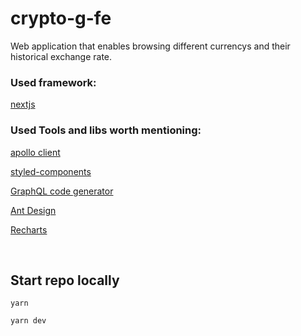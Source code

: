 # crypto-g-fe

Web application that enables browsing different currencys and their historical exchange rate.

### Used framework:

[nextjs](https://nextjs.org/)

### Used Tools and libs worth mentioning:

[apollo client](https://www.apollographql.com/docs/react/)

[styled-components](https://styled-components.com/)

[GraphQL code generator](https://www.graphql-code-generator.com/)

[Ant Design](https://ant.design/)

[Recharts](https://recharts.org/en-US/)

<br/>

## Start repo locally

```
yarn

yarn dev
```
